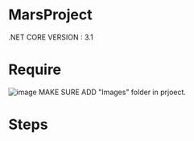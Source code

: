 # MarsProject

.NET CORE VERSION : 3.1

# Require
![image](https://user-images.githubusercontent.com/69368818/109007958-589d8680-7672-11eb-9168-9de89328a6ff.png)
MAKE SURE ADD "Images" folder in prjoect.

# Steps



